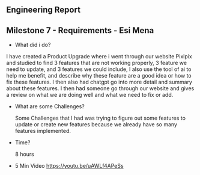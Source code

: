 ## Engineering Report
## Milestone 7 - Requirements - Esi Mena
- What did i do?

I have created a Product Upgrade where i went through our website Pixlpix and studied to find 3 features that are not working properly, 3 feature we need to update, and 3 features we could include, I also use the tool of ai to help me benefit, and describe why these feature are a good idea or how to fix these features. I then also had chatgpt go into more detail and summary about these features. I then had someone go through our website and gives a review on what we are doing well and what we need to fix or add.

- What are some Challenges?

  Some Challenges that I had was trying to figure out some features to update or create new features because we already have so many features implemented.

- Time?

  8 hours

- 5 Min Video
  https://youtu.be/uAWLf4APeSs
  

  
  
